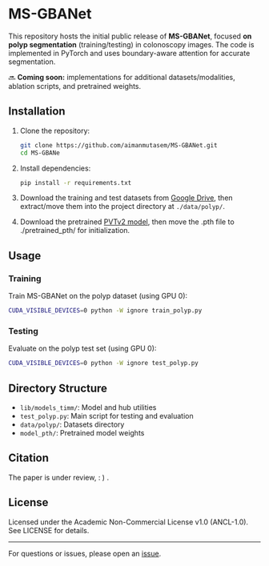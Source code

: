 # MS-GBANet

This repository hosts the initial public release of **MS-GBANet**, focused **on polyp segmentation** (training/testing) in colonoscopy images. The code is implemented in PyTorch and uses boundary-aware attention for accurate segmentation.

 🔜 **Coming soon:** implementations for additional datasets/modalities, ablation scripts, and pretrained weights.

 ## Installation

1. Clone the repository:
    ```sh
    git clone https://github.com/aimanmutasem/MS-GBANet.git
    cd MS-GBANe
    ```

2. Install dependencies:
    ```sh
    pip install -r requirements.txt
    ```

3. Download the training and test datasets from [Google Drive](https://drive.google.com/file/d/1pFxb9NbM8mj_rlSawTlcXG1OdVGAbRQC/view), then extract/move them into the project directory at `./data/polyp/`.

4. Download the pretrained [PVTv2 model](https://drive.google.com/drive/folders/1Eu8v9vMRvt-dyCH0XSV2i77lAd62nPXV), then move the .pth file to ./pretrained_pth/ for initialization.
   
## Usage

### Training
Train MS-GBANet on the polyp dataset (using GPU 0):
```sh
CUDA_VISIBLE_DEVICES=0 python -W ignore train_polyp.py
```

### Testing 
Evaluate on the polyp test set (using GPU 0):
```sh
CUDA_VISIBLE_DEVICES=0 python -W ignore test_polyp.py
```

## Directory Structure

- `lib/models_timm/`: Model and hub utilities
- `test_polyp.py`: Main script for testing and evaluation
- `data/polyp/`: Datasets directory 
- `model_pth/`: Pretrained model weights

## Citation

The paper is under review, : ) .

## License

Licensed under the Academic Non-Commercial License v1.0 (ANCL-1.0). See LICENSE for details.

---

For questions or issues, please open an [issue](https://github.com/aimanmutasem/MS-GBANet/issues).

